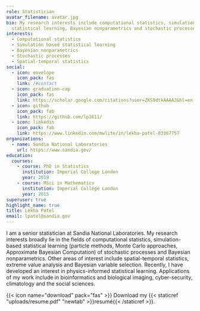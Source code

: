```yaml
---
role: Statistician
avatar_filename: avatar.jpg
bio: My research interests include computational statistics, simulation based
  statistical learning, Bayesian nonparametrics and stochastic processes.
interests:
  - Computational statistics
  - Simulation based statistical learning
  - Bayesian nonparametrics
  - Stochastic processes
  - Spatial-temporal statistics
social:
  - icon: envelope
    icon_pack: fas
    link: /#contact
  - icon: graduation-cap
    icon_pack: fas
    link: https://scholar.google.com/citations?user=ZKS9dtkAAAAJ&hl=en
  - icon: github
    icon_pack: fab
    link: https://github.com/lp1611/
  - icon: linkedin
    icon_pack: fab
    link: https://www.linkedin.com/mwlite/in/lekha-patel-83367757
organizations:
  - name: Sandia National Laboratories
    url: https://www.sandia.gov/
education:
  courses:
    - course: PhD in Statistics
      institution: Imperial College London
      year: 2019
    - course: MSci in Mathematics
      institution: Imperial College London
      year: 2015
superuser: true
highlight_name: true
title: Lekha Patel
email: lpatel@sandia.gov
---
```

I am a senior statistician at Sandia National Laboratories. My research interests broadly lie in the fields of computational statistics, simulation-based statistical learning (particle methods, Monte Carlo approaches, Approximate Bayesian Computation) of stochastic processes and Bayesian nonparametrics. Other areas of interest include spatial-temporal statistics, extreme value analysis and Bayesian variable selection. Recently, I have developed an interest in physics-informed statistical learning. Applications of my work include in bioinformatics and biological imaging, cyber-security, climatology and the social sciences. 

{{< icon name="download" pack="fas" >}} Download my {{< staticref "uploads/resume.pdf" "newtab" >}}resumé{{< /staticref >}}.